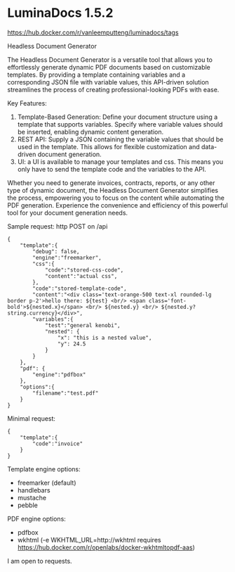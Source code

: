 # LuminaDocs 1.5.2

https://hub.docker.com/r/vanleemputteng/luminadocs/tags

Headless Document Generator

The Headless Document Generator is a versatile tool that allows you to effortlessly generate dynamic PDF documents based
on customizable templates. By providing a template containing variables and a corresponding JSON file with variable
values, this API-driven solution streamlines the process of creating professional-looking PDFs with ease.

Key Features:

1. Template-Based Generation: Define your document structure using a template that supports variables. Specify where
   variable values should be inserted, enabling dynamic content generation.
2. REST API: Supply a JSON containing the variable values that should be used in the template. This allows for flexible
   customization and data-driven document generation.
3. UI: a UI is available to manage your templates and css. This means you only have to send the template code and the
   variables to the API.

Whether you need to generate invoices, contracts, reports, or any other type of dynamic document, the Headless Document
Generator simplifies the process, empowering you to focus on the content while automating the PDF generation. Experience
the convenience and efficiency of this powerful tool for your document generation needs.

Sample request:
http POST on /api

```
{
    "template":{
        "debug": false,
        "engine":"freemarker",
        "css":{
            "code":"stored-css-code",
            "content":"actual css",
        },
        "code":"stored-template-code",
        "content":"<div class='text-orange-500 text-xl rounded-lg border p-2'>hello there: ${test} <br/> <span class='font-bold'>${nested.x}</span> <br/> ${nested.y} <br/> ${nested.y?string.currency}</div>",
        "variables":{
            "test":"general kenobi",
            "nested": {
                "x": "this is a nested value",
                "y": 24.5
            }
        }
    },
    "pdf": {
        "engine":"pdfbox"
    },
    "options":{
        "filename":"test.pdf"
    }
}
```

Minimal request:

```
{
    "template":{
        "code":"invoice"
    }
}
```

Template engine options:

- freemarker (default)
- handlebars
- mustache
- pebble

PDF engine options:

- pdfbox
- wkhtml (-e WKHTML_URL=http://wkhtml requires https://hub.docker.com/r/openlabs/docker-wkhtmltopdf-aas)

I am open to requests.